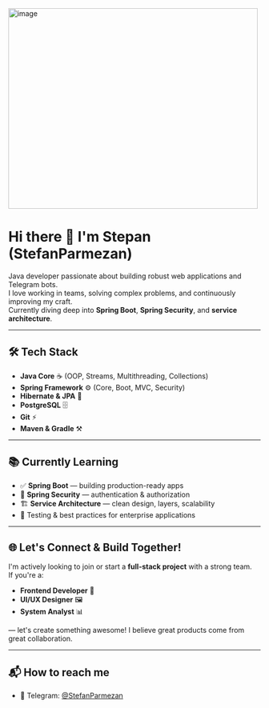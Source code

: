 <img width="498" height="401" alt="image" src="https://github.com/user-attachments/assets/41b8e540-46b1-45f9-afb5-abe325f5cb80" />

# Hi there 👋 I'm Stepan (StefanParmezan)

Java developer passionate about building robust web applications and Telegram bots.  
I love working in teams, solving complex problems, and continuously improving my craft.  
Currently diving deep into **Spring Boot**, **Spring Security**, and **service architecture**.

---

## 🛠️ Tech Stack

- **Java Core** ☕️ (OOP, Streams, Multithreading, Collections)
- **Spring Framework** ⚙ (Core, Boot, MVC, Security)
- **Hibernate & JPA** 🚀
- **PostgreSQL** 🗄
- **Git** ⚡️
- **Maven & Gradle** ⚒️

---

## 📚 Currently Learning

- ✅ **Spring Boot** — building production-ready apps
- 🔐 **Spring Security** — authentication & authorization
- 🏗️ **Service Architecture** — clean design, layers, scalability
- 🧪 Testing & best practices for enterprise applications

---

## 🌐 Let's Connect & Build Together!

I'm actively looking to join or start a **full-stack project** with a strong team.  
If you're a:
- **Frontend Developer** 🎨
- **UI/UX Designer** 🖼
- **System Analyst** 📊

— let's create something awesome! I believe great products come from great collaboration.

---

## 📬 How to reach me
- 💬 Telegram: [@StefanParmezan](https://t.me/StefanParmezan)
